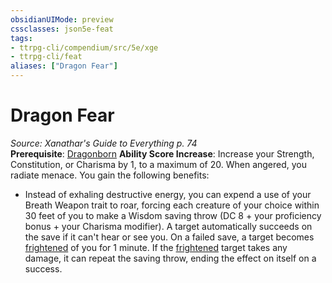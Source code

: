 ```yaml
---
obsidianUIMode: preview
cssclasses: json5e-feat
tags:
- ttrpg-cli/compendium/src/5e/xge
- ttrpg-cli/feat
aliases: ["Dragon Fear"]
---
```

# Dragon Fear
*Source: Xanathar's Guide to Everything p. 74*  
**Prerequisite**: [Dragonborn](2-Mechanics/CLI/races/dragonborn-xphb.md)
**Ability Score Increase**: Increase your Strength, Constitution, or Charisma by 1, to a maximum of 20.
When angered, you radiate menace. You gain the following benefits:

- Instead of exhaling destructive energy, you can expend a use of your Breath Weapon trait to roar, forcing each creature of your choice within 30 feet of you to make a Wisdom saving throw (DC 8 + your proficiency bonus + your Charisma modifier). A target automatically succeeds on the save if it can't hear or see you. On a failed save, a target becomes [frightened](2-Mechanics/CLI/rules/conditions.md#Frightened) of you for 1 minute. If the [frightened](2-Mechanics/CLI/rules/conditions.md#Frightened) target takes any damage, it can repeat the saving throw, ending the effect on itself on a success.